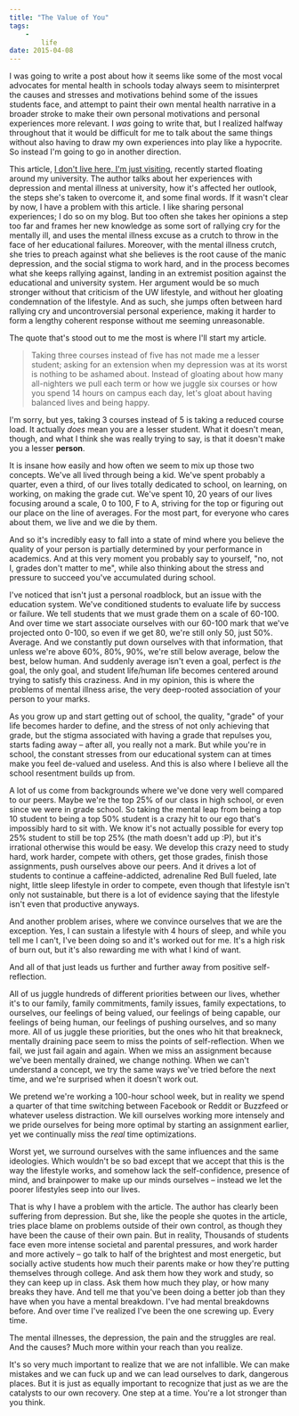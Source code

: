 ```yaml
---
title: "The Value of You"
tags:
    -
        life
date: 2015-04-08
---
```


I was going to write a post about how it seems like some of the most vocal advocates for mental health in schools today always seem to misinterpret the causes and stresses and motivations behind some of the issues students face, and attempt to paint their own mental health narrative in a broader stroke to make their own personal motivations and personal experiences more relevant. I *was* going to write that, but I realized halfway throughout that it would be difficult for me to talk about the same things without also having to draw my own experiences into play like a hypocrite. So instead I'm going to go in another direction.

This article, [I don't live here, I'm just visiting](http://uwimprint.ca/special/5078-i-dont-live-here-im-just), recently started floating around my university. The author talks about her experiences with depression and mental illness at university, how it's affected her outlook, the steps she's taken to overcome it, and some final words. If it wasn't clear by now, I have a problem with this article. I like sharing personal experiences; I do so on my blog. But too often she takes her opinions a step too far and frames her new knowledge as some sort of rallying cry for the mentally ill, and uses the mental illness excuse as a crutch to throw in the face of her educational failures. Moreover, with the mental illness crutch, she tries to preach against what she believes is the root cause of the manic depression, and the social stigma to work hard, and in the process becomes what she keeps rallying against, landing in an extremist position against the educational and university system. Her argument would be so much stronger without that criticism of the UW lifestyle, and without her gloating condemnation of the lifestyle. And as such, she jumps often between hard rallying cry and uncontroversial personal experience, making it harder to form a lengthy coherent response without me seeming unreasonable.

The quote that's stood out to me the most is where I'll start my article.

> Taking three courses instead of five has not made me a lesser student; asking for an extension when my depression was at its worst is nothing to be ashamed about. Instead of gloating about how many all-nighters we pull each term or how we juggle six courses or how you spend 14 hours on campus each day, let's gloat about having balanced lives and being happy.

I'm sorry, but yes, taking 3 courses instead of 5 is taking a reduced course load. It actually *does* mean you are a lesser student. What it doesn't mean, though, and what I think she was really trying to say, is that it doesn't make you a lesser **person**.

It is insane how easily and how often we seem to mix up those two concepts. We've all lived through being a kid. We've spent probably a quarter, even a third, of our lives totally dedicated to school, on learning, on working, on making the grade cut. We've spent 10, 20 years of our lives focusing around a scale, 0 to 100, F to A, striving for the top or figuring out our place on the line of averages. For the most part, for everyone who cares about them, we live and we die by them.

And so it's incredibly easy to fall into a state of mind where you believe the quality of your person is partially determined by your performance in academics. And at this very moment you probably say to yourself, "no, not I, grades don't matter to me", while also thinking about the stress and pressure to succeed you've accumulated during school.

I've noticed that isn't just a personal roadblock, but an issue with the education system. We've conditioned students to evaluate life by success or failure. We tell students that we must grade them on a scale of 60-100. And over time we start associate ourselves with our 60-100 mark that we've projected onto 0-100, so even if we get 80, we're still only 50, just 50%. Average. And we constantly put down ourselves with that information, that unless we're above 60%, 80%, 90%, we're still below average, below the best, below human. And suddenly average isn't even a goal, perfect is *the* goal, the only goal, and student life/human life becomes centered around trying to satisfy this craziness. And in my opinion, this is where the problems of mental illness arise, the very deep-rooted association of your person to your marks.

As you grow up and start getting out of school, the quality, "grade" of your life becomes harder to define, and the stress of not only achieving that grade, but the stigma associated with having a grade that repulses you, starts fading away &ndash; after all, you really not a mark. But while you're in school, the constant stresses from our educational system can at times make you feel de-valued and useless. And this is also where I believe all the school resentment builds up from.

A lot of us come from backgrounds where we've done very well compared to our peers. Maybe we're the top 25% of our class in high school, or even since we were in grade school. So taking the mental leap from being a top 10 student to being a top 50% student is a crazy hit to our ego that's impossibly hard to sit with. We know it's not actually possible for every top 25% student to still be top 25% (the math doesn't add up :P), but it's irrational otherwise this would be easy. We develop this crazy need to study hard, work harder, compete with others, get those grades, finish those assignments, push ourselves above our peers. And it drives a lot of students to continue a caffeine-addicted, adrenaline Red Bull fueled, late night, little sleep lifestyle in order to compete, even though that lifestyle isn't only not sustainable, but there is a lot of evidence saying that the lifestyle isn't even that productive anyways.

And another problem arises, where we convince ourselves that we are the exception. Yes, I can sustain a lifestyle with 4 hours of sleep, and while you tell me I can't, I've been doing so and it's worked out for me. It's a high risk of burn out, but it's also rewarding me with what I kind of want.

And all of that just leads us further and further away from positive self-reflection.

All of us juggle hundreds of different priorities between our lives, whether it's to our family, family commitments, family issues, family expectations, to ourselves, our feelings of being valued, our feelings of being capable, our feelings of being human, our feelings of pushing ourselves, and so many more. All of us juggle these priorities, but the ones who hit that breakneck, mentally draining pace seem to miss the points of self-reflection. When we fail, we just fail again and again. When we miss an assignment because we've been mentally drained, we change nothing. When we can't understand a concept, we try the same ways we've tried before the next time, and we're surprised when it doesn't work out.

We pretend we're working a 100-hour school week, but in reality we spend a quarter of that time switching between Facebook or Reddit or Buzzfeed or whatever useless distraction. We kill ourselves working more intensely and we pride ourselves for being more optimal by starting an assignment earlier, yet we continually miss the *real* time optimizations.

Worst yet, we surround ourselves with the same influences and the same ideologies. Which wouldn't be so bad except that we accept that this is the way the lifestyle works, and somehow lack the self-confidence, presence of mind, and brainpower to make up our minds ourselves &ndash; instead we let the poorer lifestyles seep into our lives.

That is why I have a problem with the article. The author has clearly been suffering from depression. But she, like the people she quotes in the article, tries place blame on problems outside of their own control, as though they have been the cause of their own pain. But in reality, Thousands of students face even more intense societal and parental pressures, and work harder and more actively &ndash; go talk to half of the brightest and most energetic, but socially active students how much their parents make or how they're putting themselves through college. And ask them how they work and study, so they can keep up in class. Ask them how much they play, or how many breaks they have. And tell me that you've been doing a better job than they have when you have a mental breakdown. I've had mental breakdowns before. And over time I've realized I've been the one screwing up. Every time.

The mental illnesses, the depression, the pain and the struggles are real. And the causes? Much more within your reach than you realize.

It's so very much important to realize that we are not infallible. We can make mistakes and we can fuck up and we can lead ourselves to dark, dangerous places. But it is just as equally important to recognize that just as we are the catalysts to our own recovery. One step at a time. You're a lot stronger than you think.
